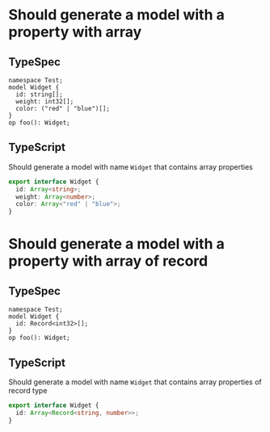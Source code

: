 # Should generate a model with a property with array

## TypeSpec

```tsp
namespace Test;
model Widget {
  id: string[];
  weight: int32[];
  color: ("red" | "blue")[];
}
op foo(): Widget;
```

## TypeScript

Should generate a model with name `Widget` that contains array properties

```ts src/models/models.ts interface Widget
export interface Widget {
  id: Array<string>;
  weight: Array<number>;
  color: Array<"red" | "blue">;
}
```

# Should generate a model with a property with array of record

## TypeSpec

```tsp
namespace Test;
model Widget {
  id: Record<int32>[];
}
op foo(): Widget;
```

## TypeScript

Should generate a model with name `Widget` that contains array properties of record type

```ts src/models/models.ts interface Widget
export interface Widget {
  id: Array<Record<string, number>>;
}
```
